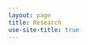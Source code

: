 ```yaml
---
layout: page
title: Research
use-site-title: true
---
```

<body style="background-image:url('/img/mc.jpg'); background-position: center">

</body>
